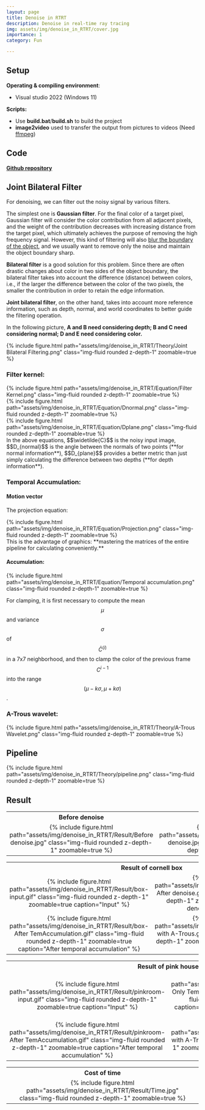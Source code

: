```yaml
---
layout: page
title: Denoise in RTRT
description: Denoise in real-time ray tracing
img: assets/img/denoise_in_RTRT/cover.jpg
importance: 1
category: Fun

---
```


## Setup

**Operating & compiling environment**:

* Visual studio 2022 (Windows 11)

**Scripts:**

* Use **build.bat**/**build.sh** to build the project
* **image2video** used to transfer the output from pictures to videos (Need [ffmpeg](https://ffmpeg.org/))

## Code

**[Github repository](https://github.com/jamesdemon923/Denoise_in_RTRT)**

## Joint Bilateral Filter

For denoising, we can filter out the noisy signal by various filters. 

The simplest one is **Gaussian filter**. For the final color of a target pixel, Gaussian filter will consider the color contribution from all adjacent pixels, and the weight of the contribution decreases with increasing distance from the target pixel, which ultimately achieves the purpose of removing the high frequency signal. However, this kind of filtering will also <u>blur the boundary of the object</u>, and we usually want to remove only the noise and maintain the object boundary sharp.

**Bilateral filter** is a good solution for this problem. Since there are often drastic changes about color in two sides of the object boundary, the bilateral filter takes into account the difference (distance) between colors, i.e., if the larger the difference between the color of the two pixels, the smaller the contribution in order to retain the edge information. 

**Joint bilateral filter**, on the other hand, takes into account more reference information, such as depth, normal, and world coordinates to better guide the filtering operation.

In the following picture, **A and B need considering depth; B and C need considering normal; D and E need considering color.**

<div class="row">
    <div class="col-sm mt-3 mt-md-0">
        {% include figure.html path="assets/img/denoise_in_RTRT/Theory/Joint Bilateral Filtering.png" class="img-fluid rounded z-depth-1" zoomable=true %}
    </div>
</div>

### Filter kernel:

<div class="row">
    <div class="col-sm mt-3 mt-md-0">
        {% include figure.html path="assets/img/denoise_in_RTRT/Equation/Filter Kernel.png" class="img-fluid rounded z-depth-1" zoomable=true %}
    </div>
</div>

<div class="row">
    <div class="col-sm mt-3 mt-md-0">
        {% include figure.html path="assets/img/denoise_in_RTRT/Equation/Dnormal.png" class="img-fluid rounded z-depth-1" zoomable=true %}
    </div>
</div>

<div class="row">
    <div class="col-sm mt-3 mt-md-0">
        {% include figure.html path="assets/img/denoise_in_RTRT/Equation/Dplane.png" class="img-fluid rounded z-depth-1" zoomable=true %}
    </div>
</div>
In the above equations, $$\widetilde{C}$$ is the noisy input image, $$D_{normal}$$ is the angle between the normals of two points (**for normal information**), $$D_{plane}$$ provides a better metric than just simply calculating the difference between two depths (**for depth information**).

### Temporal Accumulation:

#### Motion vector

The projection equation:

<div class="row">
    <div class="col-sm mt-3 mt-md-0">
        {% include figure.html path="assets/img/denoise_in_RTRT/Equation/Projection.png" class="img-fluid rounded z-depth-1" zoomable=true %}
    </div>
</div>
This is the advantage of graphics: **mastering the matrices of the entire pipeline for calculating conveniently.**

#### Accumulation:

<div class="row">
    <div class="col-sm mt-3 mt-md-0">
        {% include figure.html path="assets/img/denoise_in_RTRT/Equation/Temporal accumulation.png" class="img-fluid rounded z-depth-1" zoomable=true %}
    </div>
</div>


For clamping, it is first necessary to compute the mean $$\mu$$ and variance $$\sigma$$ of $$\bar{C}^{(i)}$$ in a 7x7 neighborhood, and then to clamp the color of the previous frame $$C^{i-1}$$ into the range $$(\mu-k\sigma,\mu+k\sigma)$$.

### A-Trous wavelet:

<div class="row">
    <div class="col-sm mt-3 mt-md-0">
        {% include figure.html path="assets/img/denoise_in_RTRT/Theory/A-Trous Wavelet.png" class="img-fluid rounded z-depth-1" zoomable=true %}
    </div>
</div>

## Pipeline

<div class="row">
    <div class="col-sm mt-3 mt-md-0">
        {% include figure.html path="assets/img/denoise_in_RTRT/Theory/pipeline.png" class="img-fluid rounded z-depth-1" zoomable=true %}
    </div>
</div>

## Result

<table>
    <tr>
        <th colspan="1">Before denoise</th>
        <th colspan="1">After denoise</th>
    </tr>
    <tr>
        <td ><center>{% include figure.html path="assets/img/denoise_in_RTRT/Result/Before denoise.jpg" class="img-fluid rounded z-depth-1" zoomable=true %}</center></td>
        <td ><center>{% include figure.html path="assets/img/denoise_in_RTRT/Result/After denoise.jpg" class="img-fluid rounded z-depth-1" zoomable=true %}</center></td>
    </tr>

<table>
    <tr>
        <th colspan="2">Result of cornell box</th>
    </tr>
    <tr>
        <td ><center>{% include figure.html path="assets/img/denoise_in_RTRT/Result/box-input.gif" class="img-fluid rounded z-depth-1" zoomable=true caption="Input" %}</center></td>
        <td ><center>{% include figure.html path="assets/img/denoise_in_RTRT/Result/box-After denoise.gif" class="img-fluid rounded z-depth-1" zoomable=true caption="After denoise for per frame" %}</center></td>
    <tr>
    <tr>	
        <td ><center>{% include figure.html path="assets/img/denoise_in_RTRT/Result/box-After TemAccumulation.gif" class="img-fluid rounded z-depth-1" zoomable=true caption="After temporal accumulation" %}</center></td>
        <td ><center>{% include figure.html path="assets/img/denoise_in_RTRT/Result/box-with A-Trous.gif" class="img-fluid rounded z-depth-1" zoomable=true caption="Accelerated by A-Trous" %}</center></td>
    </tr>
<table>
    <tr>
        <th colspan="2">Result of pink house</th>
    </tr>
    <tr>
        <td ><center>{% include figure.html path="assets/img/denoise_in_RTRT/Result/pinkroom-input.gif" class="img-fluid rounded z-depth-1" zoomable=true caption="Input" %}</center></td>
        <td ><center>{% include figure.html path="assets/img/denoise_in_RTRT/Result/pinkroom-Only TemAccumulation without filter.gif" class="img-fluid rounded z-depth-1" zoomable=true caption="Only temporal accumulation without filter" %}</center></td>
    <tr>
    <tr>	
        <td ><center>{% include figure.html path="assets/img/denoise_in_RTRT/Result/pinkroom-After TemAccumulation.gif" class="img-fluid rounded z-depth-1" zoomable=true caption="After temporal accumulation" %}</center></td>
        <td ><center>{% include figure.html path="assets/img/denoise_in_RTRT/Result/pinkroom-with A-Trous.gif" class="img-fluid rounded z-depth-1" zoomable=true caption="Accelerated by A-Trous" %}</center></td>
    </tr>

<table>
    <tr>
        <th colspan="1">Cost of time</th>
    </tr>
    <tr>
        <td ><center>{% include figure.html path="assets/img/denoise_in_RTRT/Result/Time.jpg" class="img-fluid rounded z-depth-1" zoomable=true %}</center></td>
    </tr>
